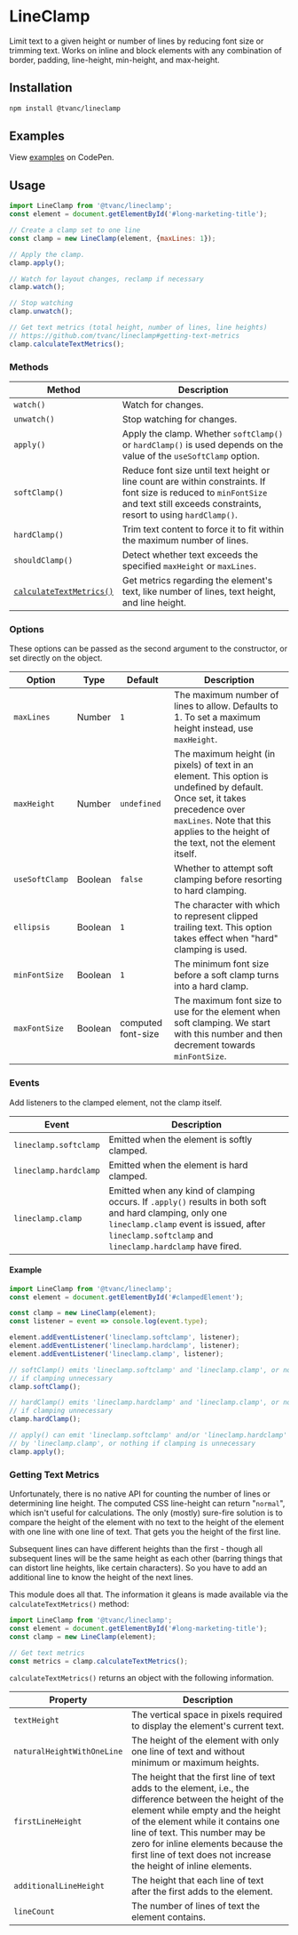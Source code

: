 # LineClamp

Limit text to a given height or number of lines by reducing font 
size or trimming text. Works on inline and block elements with any combination
of border, padding, line-height, min-height, and max-height.

## Installation
```bash
npm install @tvanc/lineclamp
```

## Examples
View [examples](https://codepen.io/collection/AEwzoQ/) on CodePen.

## Usage
```javascript
import LineClamp from '@tvanc/lineclamp';
const element = document.getElementById('#long-marketing-title');

// Create a clamp set to one line
const clamp = new LineClamp(element, {maxLines: 1});

// Apply the clamp.
clamp.apply();

// Watch for layout changes, reclamp if necessary
clamp.watch();

// Stop watching
clamp.unwatch();

// Get text metrics (total height, number of lines, line heights)
// https://github.com/tvanc/lineclamp#getting-text-metrics
clamp.calculateTextMetrics();
```

### Methods
| Method          | Description   |
| --------------- | ------------- |
| `watch()`       | Watch for changes. |
| `unwatch()`     | Stop watching for changes. |
| `apply()`       | Apply the clamp. Whether `softClamp()` or `hardClamp()` is used depends on the value of the `useSoftClamp` option. |
| `softClamp()`   | Reduce font size until text height or line count are within constraints. If font size is reduced to `minFontSize` and text still exceeds constraints, resort to using `hardClamp()`. |
| `hardClamp()`   | Trim text content to force it to fit within the maximum number of lines. |
| `shouldClamp()` | Detect whether text exceeds the specified `maxHeight` or `maxLines`. |
| [`calculateTextMetrics()`](#getting-text-metrics) | Get metrics regarding the element's text, like number of lines, text height, and line height. |

### Options
These options can be passed as the second argument to the constructor, or set 
directly on the object.

| Option         | Type    | Default     | Description |
| -------------- | ------- | ----------- | ----------- |
| `maxLines`     | Number  | `1`         | The maximum number of lines to allow. Defaults to 1. To set a maximum height instead, use `maxHeight`. |
| `maxHeight`    | Number  | `undefined` | The maximum height (in pixels) of text in an element. This option is undefined by default. Once set, it takes precedence over `maxLines`. Note that this applies to the height of the text, not the element itself. |
| `useSoftClamp` | Boolean | `false`     | Whether to attempt soft clamping before resorting to hard clamping. |
| `ellipsis`     | Boolean | `1`         | The character with which to represent clipped trailing text. This option takes effect when "hard" clamping is used. |
| `minFontSize`  | Boolean | `1`         | The minimum font size before a soft clamp turns into a hard clamp. |
| `maxFontSize`  | Boolean | computed font-size | The maximum font size to use for the element when soft clamping. We start with this number and then decrement towards `minFontSize`. |

### Events
Add listeners to the clamped element, not the clamp itself.
 
| Event                 | Description |
| --------------------- | ----------- |
| `lineclamp.softclamp` | Emitted when the element is softly clamped. |
| `lineclamp.hardclamp` | Emitted when the element is hard clamped. |
| `lineclamp.clamp`     | Emitted when any kind of clamping occurs. If `.apply()` results in both soft and hard clamping, only one `lineclamp.clamp` event is issued, after `lineclamp.softclamp` and `lineclamp.hardclamp` have fired. |

#### Example
```javascript
import LineClamp from '@tvanc/lineclamp';
const element = document.getElementById('#clampedElement');

const clamp = new LineClamp(element);
const listener = event => console.log(event.type);

element.addEventListener('lineclamp.softclamp', listener);
element.addEventListener('lineclamp.hardclamp', listener);
element.addEventListener('lineclamp.clamp', listener);

// softClamp() emits 'lineclamp.softclamp' and 'lineclamp.clamp', or nothing 
// if clamping unnecessary
clamp.softClamp();

// hardClamp() emits 'lineclamp.hardclamp' and 'lineclamp.clamp', or nothing
// if clamping unnecessary
clamp.hardClamp();

// apply() can emit 'lineclamp.softclamp' and/or 'lineclamp.hardclamp' followed
// by 'lineclamp.clamp', or nothing if clamping is unnecessary
clamp.apply();
```

### Getting Text Metrics
Unfortunately, there is no native API for counting the number of lines or
determining line height. The computed CSS line-height can return "`normal`", 
which isn't useful for calculations. The only (mostly) sure-fire solution is to 
compare the height of the  element with no text to the height of the element 
with one line with one line of text. That gets you the height of the first line.

Subsequent lines can have different heights than the first - though
all subsequent lines will be the same height as each other 
(barring things that can distort line heights, like certain characters). So you 
have to add an additional line to know the height of the next lines.

This module does all that. The information it gleans is made available via the
`calculateTextMetrics()` method:
```javascript
import LineClamp from '@tvanc/lineclamp';
const element = document.getElementById('#long-marketing-title');
const clamp = new LineClamp(element);

// Get text metrics
const metrics = clamp.calculateTextMetrics();
```

`calculateTextMetrics()` returns an object with the following information.

| Property | Description |
| -------- | ----------- |
| `textHeight` | The vertical space in pixels required to display the element's current text. |
| `naturalHeightWithOneLine` | The height of the element with only one line of text and without minimum or maximum heights. |
| `firstLineHeight` | The height that the first line of text adds to the element, i.e., the difference between the height of the element while empty and the height of the element while it contains one line of text. This number may be zero for inline elements because the first line of text does not increase the height of inline elements. |
| `additionalLineHeight` | The height that each line of text after the first adds to the element. |
| `lineCount` | The number of lines of text the element contains. |
